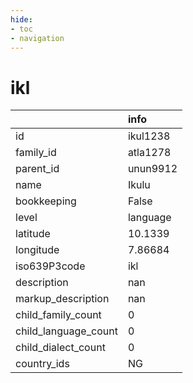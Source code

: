 ```yaml
---
hide:
- toc
- navigation
---
```

# ikl
|                      | info     |
|:---------------------|:---------|
| id                   | ikul1238 |
| family_id            | atla1278 |
| parent_id            | unun9912 |
| name                 | Ikulu    |
| bookkeeping          | False    |
| level                | language |
| latitude             | 10.1339  |
| longitude            | 7.86684  |
| iso639P3code         | ikl      |
| description          | nan      |
| markup_description   | nan      |
| child_family_count   | 0        |
| child_language_count | 0        |
| child_dialect_count  | 0        |
| country_ids          | NG       |